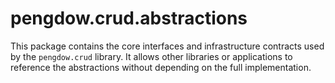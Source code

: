 # pengdow.crud.abstractions

This package contains the core interfaces and infrastructure contracts used by the `pengdow.crud` library.
It allows other libraries or applications to reference the abstractions without depending on the full implementation.
